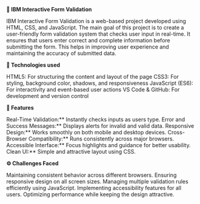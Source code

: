 **🧾 IBM Interactive Form Validation**

IBM Interactive Form Validation is a web-based project developed using HTML, CSS, and JavaScript.
The main goal of this project is to create a user-friendly form validation system that checks user input in real-time.
It ensures that users enter correct and complete information before submitting the form.
This helps in improving user experience and maintaining the accuracy of submitted data.

**🧩 Technologies used**

HTML5: For structuring the content and layout of the page
CSS3: For styling, background color, shadows, and responsiveness
JavaScript (ES6): For interactivity and event-based user actions
VS Code & GitHub: For development and version control

**🚀 Features**

Real-Time Validation:** Instantly checks inputs as users type.
Error and Success Messages:** Displays alerts for invalid and valid data.
Responsive Design:** Works smoothly on both mobile and desktop devices.
Cross-Browser Compatibility:** Runs consistently across major browsers.
Accessible Interface:** Focus highlights and guidance for better usability.
Clean UI:** Simple and attractive layout using CSS.

**⚙️ Challenges Faced**

Maintaining consistent behavior across different browsers.
Ensuring responsive design on all screen sizes.
Managing multiple validation rules efficiently using JavaScript.
Implementing accessibility features for all users.
Optimizing performance while keeping the design attractive.
